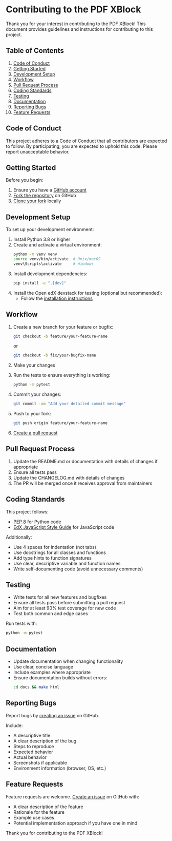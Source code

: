 # Contributing to the PDF XBlock

Thank you for your interest in contributing to the PDF XBlock! This document provides guidelines and instructions for contributing to this project.

## Table of Contents

1. [Code of Conduct](#code-of-conduct)
2. [Getting Started](#getting-started)
3. [Development Setup](#development-setup)
4. [Workflow](#workflow)
5. [Pull Request Process](#pull-request-process)
6. [Coding Standards](#coding-standards)
7. [Testing](#testing)
8. [Documentation](#documentation)
9. [Reporting Bugs](#reporting-bugs)
10. [Feature Requests](#feature-requests)

## Code of Conduct

This project adheres to a Code of Conduct that all contributors are expected to follow. By participating, you are expected to uphold this code. Please report unacceptable behavior.

## Getting Started

Before you begin:

1. Ensure you have a [GitHub account](https://github.com/signup/free)
2. [Fork the repository](https://help.github.com/articles/fork-a-repo/) on GitHub
3. [Clone your fork](https://help.github.com/articles/cloning-a-repository/) locally

## Development Setup

To set up your development environment:

1. Install Python 3.8 or higher
2. Create and activate a virtual environment:
   ```bash
   python -m venv venv
   source venv/bin/activate  # Unix/macOS
   venv\Scripts\activate     # Windows
   ```
3. Install development dependencies:
   ```bash
   pip install -e ".[dev]"
   ```
4. Install the Open edX devstack for testing (optional but recommended):
   - Follow the [installation instructions](https://edx.readthedocs.io/projects/edx-installing-configuring-and-running/en/latest/installation/index.html)

## Workflow

1. Create a new branch for your feature or bugfix:
   ```bash
   git checkout -b feature/your-feature-name
   ```
   or
   ```bash
   git checkout -b fix/your-bugfix-name
   ```

2. Make your changes

3. Run the tests to ensure everything is working:
   ```bash
   python -m pytest
   ```

4. Commit your changes:
   ```bash
   git commit -am "Add your detailed commit message"
   ```

5. Push to your fork:
   ```bash
   git push origin feature/your-feature-name
   ```

6. [Create a pull request](https://help.github.com/articles/creating-a-pull-request/)

## Pull Request Process

1. Update the README.md or documentation with details of changes if appropriate
2. Ensure all tests pass
3. Update the CHANGELOG.md with details of changes
4. The PR will be merged once it receives approval from maintainers

## Coding Standards

This project follows:

- [PEP 8](https://www.python.org/dev/peps/pep-0008/) for Python code
- [EdX JavaScript Style Guide](https://edx.readthedocs.io/projects/edx-developer-guide/en/latest/style_guides/javascript-guidelines.html) for JavaScript code

Additionally:

- Use 4 spaces for indentation (not tabs)
- Use docstrings for all classes and functions
- Add type hints to function signatures
- Use clear, descriptive variable and function names
- Write self-documenting code (avoid unnecessary comments)

## Testing

- Write tests for all new features and bugfixes
- Ensure all tests pass before submitting a pull request
- Aim for at least 90% test coverage for new code
- Test both common and edge cases

Run tests with:
```bash
python -m pytest
```

## Documentation

- Update documentation when changing functionality
- Use clear, concise language
- Include examples where appropriate
- Ensure documentation builds without errors:
  ```bash
  cd docs && make html
  ```

## Reporting Bugs

Report bugs by [creating an issue](https://github.com/yourusername/pdfx-xblock/issues/new) on GitHub.

Include:
- A descriptive title
- A clear description of the bug
- Steps to reproduce
- Expected behavior
- Actual behavior
- Screenshots if applicable
- Environment information (browser, OS, etc.)

## Feature Requests

Feature requests are welcome. [Create an issue](https://github.com/yourusername/pdfx-xblock/issues/new) on GitHub with:

- A clear description of the feature
- Rationale for the feature
- Example use cases
- Potential implementation approach if you have one in mind

Thank you for contributing to the PDF XBlock!